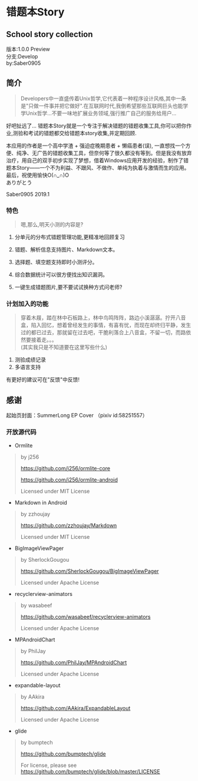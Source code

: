 
# 错题本Story

## School story collection

版本:1.0.0 Preview  
分支:Develop  
by:Saber0905  

## 简介

> Developers中一直盛传着Unix哲学,它代表着一种程序设计风格,其中一条是"只做一件事并把它做好".在互联网时代,我倒希望那些互联网巨头也能学学Unix哲学...不要一味地扩展业务领域,强行推广自己的服务给用户...  

好吧扯远了... 错题本Story就是一个专注于解决错题的错题收集工具,你可以把你作业,测验和考试的错题都交给错题本story收集,并定期回顾.  

本应用的作者是一个高中学渣 + 强迫症晚期患者 + 懒癌患者(误), 一直想找一个方便、纯净、无广告的错题收集工具，但奈何等了很久都没有等到。但是我没有放弃治疗，用自己的双手初步实现了梦想，借着Windows应用开发的经验，制作了错题本Story——一个不为利益、不跟风、不做作、单纯为执着与激情而生的应用。  
最后，祝使用愉快O(∩_∩)O  
ありがとう  

Saber0905 2019.1  

### 特色

> 嗯,那么,明天小测的内容是?  

1. 分单元的分布式错题管理功能,更精准地回顾复习  

2. 错题、解析信息支持图片、Markdown文本。  

3. 选择题、填空题支持即时小测评分。  

4. 综合数据统计可以很方便找出知识漏洞。  

5. 一键生成错题图片,要不要试试换种方式问老师?  

### 计划加入的功能

> 穿着木屐，踏在林中石板路上，林中鸟鸣阵阵，路边小溪潺潺。拧开八音盒，陷入回忆，想着曾经发生的事情，有喜有忧，而现在却终归平静，发生过的都已过去，那就留在过去吧，干脆利落合上八音盒，不留一切，而路依然要接着走。。。  
> (其实我只是不知道要在这里写些什么)

1. 测验成绩记录  
2. 多语言支持  

有更好的建议可在"反馈"中反馈!

## 感谢

起始页封面：SummerLong EP Cover （pixiv id:58251557）  

### 开放源代码

* Ormlite

> by j256
>
> https://github.com/j256/ormlite-core
>
> https://github.com/j256/ormlite-android
>
> Licensed under MIT License

* Markdown in Android

> by zzhoujay
>
> https://github.com/zzhoujay/Markdown
>
> Licensed under MIT License

* BigImageViewPager

> by SherlockGougou
>
> https://github.com/SherlockGougou/BigImageViewPager
>
> Licensed under Apache License

* recyclerview-animators

> by wasabeef
>
> https://github.com/wasabeef/recyclerview-animators
>
> Licensed under Apache License

* MPAndroidChart

> by PhilJay
>
> https://github.com/PhilJay/MPAndroidChart
>
> Licensed under Apache License

* expandable-layout

> by AAkira
>
> https://github.com/AAkira/ExpandableLayout
>
> Licensed under Apache License

* glide

> by bumptech
>
> https://github.com/bumptech/glide
>
> For license, please see https://github.com/bumptech/glide/blob/master/LICENSE

